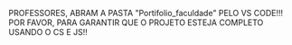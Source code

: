PROFESSORES, ABRAM A PASTA "Portifolio_faculdade" PELO VS CODE!!! POR FAVOR, PARA GARANTIR QUE O PROJETO ESTEJA COMPLETO USANDO O CS E JS!!
